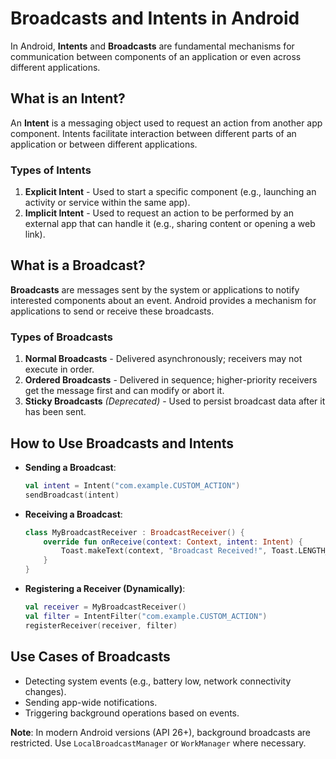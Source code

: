 

 # Broadcasts and Intents in Android
 
 In Android, **Intents** and **Broadcasts** are fundamental mechanisms for communication between components of an application or even across different applications.
 
 ## **What is an Intent?**
 An **Intent** is a messaging object used to request an action from another app component. Intents facilitate interaction between different parts of an application or between different applications.
 
 ### **Types of Intents**
 1. **Explicit Intent** - Used to start a specific component (e.g., launching an activity or service within the same app).
 2. **Implicit Intent** - Used to request an action to be performed by an external app that can handle it (e.g., sharing content or opening a web link).
 
 ## **What is a Broadcast?**
 **Broadcasts** are messages sent by the system or applications to notify interested components about an event. Android provides a mechanism for applications to send or receive these broadcasts.
 
 ### **Types of Broadcasts**
 1. **Normal Broadcasts** - Delivered asynchronously; receivers may not execute in order.
 2. **Ordered Broadcasts** - Delivered in sequence; higher-priority receivers get the message first and can modify or abort it.
 3. **Sticky Broadcasts** *(Deprecated)* - Used to persist broadcast data after it has been sent.
 
 ## **How to Use Broadcasts and Intents**
 - **Sending a Broadcast**:
   ```kotlin
   val intent = Intent("com.example.CUSTOM_ACTION")
   sendBroadcast(intent)
   ```
 
 - **Receiving a Broadcast**:
   ```kotlin
   class MyBroadcastReceiver : BroadcastReceiver() {
       override fun onReceive(context: Context, intent: Intent) {
           Toast.makeText(context, "Broadcast Received!", Toast.LENGTH_SHORT).show()
       }
   }
   ```
 
 - **Registering a Receiver (Dynamically)**:
   ```kotlin
   val receiver = MyBroadcastReceiver()
   val filter = IntentFilter("com.example.CUSTOM_ACTION")
   registerReceiver(receiver, filter)
   ```
 
 ## **Use Cases of Broadcasts**
 - Detecting system events (e.g., battery low, network connectivity changes).
 - Sending app-wide notifications.
 - Triggering background operations based on events.
 
 **Note**: In modern Android versions (API 26+), background broadcasts are restricted. Use `LocalBroadcastManager` or `WorkManager` where necessary.